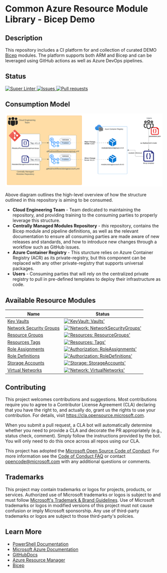 # Common Azure Resource Module Library - Bicep Demo

## Description

This repository includes a CI platform for and collection of curated DEMO [Bicep][Bicep] modules.
The platform supports both ARM and Bicep and can be leveraged using GitHub actions as well as Azure DevOps pipelines.

## Status

<a href="https://github.com/JinLee794/BicepModulesDemo/actions/workflows/linter.yml">
  <img alt="Super Linter" src="https://github.com/JinLee794/BicepModulesDemo/actions/workflows/linter.yml/badge.svg" />
</a>
<a href="https://github.com/JinLee794/BicepModulesDemo/issues">
  <img alt="Issues" src="https://img.shields.io/github/issues/JinLee794/ResourceModules?color=0088ff" />
</a>
<a href="https://github.com/JinLee794/BicepModulesDemo/pulls">
  <img alt="Pull requests" src="https://img.shields.io/github/issues-pr/JinLee794/ResourceModules?color=0088ff" />
</a>

## Consumption Model
![ArchOverview](docs/media/GH_Actions_Bicep_Flow.svg "Consumption Model")

Above diagram outlines the high-level overview of how the structure outlined in this repository is aiming to be consumed.

* **Cloud Engineering Team** - Team dedicated to maintaining the repository, and providing training to the consuming parties to properly leverage this structure. 
* **Centrally Managed Modules Repository** - *this* repository, contains the Bicep module and pipeline definitions, as well as the relevant documentation to ensure all consuming parties are made aware of new releases and standards, and how to introduce new changes through a workflow such as GitHub issues. 
* **Azure Container Registry** - This sturcture relies on Azure Container Registry (ACR) as its private-registry, but this component can be replaced with any other private-registry that supports universal packages.
* **Users** - Consuming parties that will rely on the centralized private registry to pull in pre-defined templates to deploy their infrastructure as code.


## Available Resource Modules

| Name | Status |
| - | - |
| [Key Vaults](https://github.com/JinLee794/BicepModulesDemo/tree/main/arm/Microsoft.KeyVault/vaults) | [!['KeyVault: Vaults'](https://github.com/JinLee794/BicepModulesDemo/actions/workflows/ms.keyvault.vaults.yml/badge.svg)](https://github.com/JinLee794/BicepModulesDemo/actions/workflows/ms.keyvault.vaults.yml) |
| [Network Security Groups](https://github.com/JinLee794/BicepModulesDemo/tree/main/arm/Microsoft.Network/networkSecurityGroups) | [!['Network: NetworkSecurityGroups'](https://github.com/JinLee794/BicepModulesDemo/actions/workflows/ms.network.networksecuritygroups.yml/badge.svg)](https://github.com/JinLee794/BicepModulesDemo/actions/workflows/ms.network.networksecuritygroups.yml) |
| [Resource Groups](https://github.com/JinLee794/BicepModulesDemo/tree/main/arm/Microsoft.Resources/resourceGroups) | [!['Resources: ResourceGroups'](https://github.com/JinLee794/BicepModulesDemo/actions/workflows/ms.resources.resourcegroups.yml/badge.svg)](https://github.com/JinLee794/BicepModulesDemo/actions/workflows/ms.resources.resourcegroups.yml) |
| [Resources Tags](https://github.com/JinLee794/BicepModulesDemo/tree/main/arm/Microsoft.Resources/tags) | [!['Resources: Tags'](https://github.com/JinLee794/BicepModulesDemo/actions/workflows/ms.resources.tags.yml/badge.svg)](https://github.com/JinLee794/BicepModulesDemo/actions/workflows/ms.resources.tags.yml) |
| [Role Assignments](https://github.com/JinLee794/BicepModulesDemo/tree/main/arm/Microsoft.Authorization/roleAssignments) | [!['Authorization: RoleAssignments'](https://github.com/JinLee794/BicepModulesDemo/actions/workflows/ms.authorization.roleassignments.yml/badge.svg)](https://github.com/JinLee794/BicepModulesDemo/actions/workflows/ms.authorization.roleassignments.yml) |
| [Role Definitions](https://github.com/JinLee794/BicepModulesDemo/tree/main/arm/Microsoft.Authorization/roleDefinitions) | [!['Authorization: RoleDefinitions'](https://github.com/JinLee794/BicepModulesDemo/actions/workflows/ms.authorization.roledefinitions.yml/badge.svg)](https://github.com/JinLee794/BicepModulesDemo/actions/workflows/ms.authorization.roledefinitions.yml) |
| [Storage Accounts](https://github.com/JinLee794/BicepModulesDemo/tree/main/arm/Microsoft.Storage/storageAccounts) | [!['Storage: StorageAccounts'](https://github.com/JinLee794/BicepModulesDemo/actions/workflows/ms.storage.storageaccounts.yml/badge.svg)](https://github.com/JinLee794/BicepModulesDemo/actions/workflows/ms.storage.storageaccounts.yml) |
| [Virtual Networks](https://github.com/JinLee794/BicepModulesDemo/tree/main/arm/Microsoft.Network/virtualNetworks) | [!['Network: VirtualNetworks'](https://github.com/JinLee794/BicepModulesDemo/actions/workflows/ms.network.virtualnetworks.yml/badge.svg)](https://github.com/JinLee794/BicepModulesDemo/actions/workflows/ms.network.virtualnetworks.yml) |


## Contributing

This project welcomes contributions and suggestions.  Most contributions require you to agree to a Contributor License Agreement (CLA) declaring that you have the right to, and actually do, grant us the rights to use your contribution. For details, visit <https://cla.opensource.microsoft.com>.

When you submit a pull request, a CLA bot will automatically determine whether you need to provide a CLA and decorate the PR appropriately (e.g., status check, comment). Simply follow the instructions provided by the bot. You will only need to do this once across all repos using our CLA.

This project has adopted the [Microsoft Open Source Code of Conduct](https://opensource.microsoft.com/codeofconduct/).
For more information see the [Code of Conduct FAQ](https://opensource.microsoft.com/codeofconduct/faq/) or contact [opencode@microsoft.com](mailto:opencode@microsoft.com) with any additional questions or comments.

## Trademarks

This project may contain trademarks or logos for projects, products, or services. Authorized use of Microsoft trademarks or logos is subject to and must follow
[Microsoft's Trademark & Brand Guidelines](https://www.microsoft.com/en-us/legal/intellectualproperty/trademarks/usage/general).
Use of Microsoft trademarks or logos in modified versions of this project must not cause confusion or imply Microsoft sponsorship.
Any use of third-party trademarks or logos are subject to those third-party's policies.

## Learn More

* [PowerShell Documentation][PowerShellDocs]
* [Microsoft Azure Documentation][MicrosoftAzureDocs]
* [GitHubDocs][GitHubDocs]
* [Azure Resource Manager][AzureResourceManager]
* [Bicep][Bicep]

<!-- References -->

<!-- Local -->
[Wiki]: <https://github.com/JinLee794/Modules/wiki>
[ProjectSetup]: <https://docs.github.com/en/communities/setting-up-your-project-for-healthy-contributions>
[GitHubDocs]: <https://docs.github.com/>
[AzureDevOpsDocs]: <https://docs.microsoft.com/en-us/JinLee794/devops/?view=azure-devops>
[GitHubIssues]: <https://github.com/JinLee794/Modules/issues>
[Contributing]: CONTRIBUTING.md
[AzureIcon]: docs/media/MicrosoftAzure-32px.png
[PowershellIcon]: docs/media/MicrosoftPowerShellCore-32px.png
[BashIcon]: docs/media/Bash_Logo_black_and_white_icon_only-32px.svg.png
[ArchOviewview]: docs/media/GH_Actions_Bicep_Flow.png

<!-- External -->
[Bicep]: <https://github.com/Azure/bicep>
[Az]: <https://img.shields.io/powershellgallery/v/Az.svg?style=flat-square&label=Az>
[AzGallery]: <https://www.powershellgallery.com/packages/Az/>
[PowerShellCore]: <https://github.com/PowerShell/PowerShell/releases/latest>
[InstallAzPs]: <https://docs.microsoft.com/en-us/powershell/Azure/install-az-ps>
[AzureResourceManager]: <https://docs.microsoft.com/en-us/Azure/azure-resource-manager/management/overview>
[TemplateSpecs]: <https://docs.microsoft.com/en-us/Azure/azure-resource-manager/templates/template-specs>

[ESLZ]: <https://github.com/Azure/Enterprise-Scale>
[AzureSecurityBenchmark]: <https://docs.microsoft.com/en-us/Azure/cloud-adoption-framework/ready/enterprise-scale/security-governance-and-compliance#azure-security-benchmark>
[ESLZWorkloadTemplatesLibrary]: <https://github.com/Azure/Enterprise-Scale/tree/main/workloads>

<!-- Docs -->
[MicrosoftAzureDocs]: <https://docs.microsoft.com/en-us/Azure/>
[PowerShellDocs]: <https://docs.microsoft.com/en-us/powershell/>
